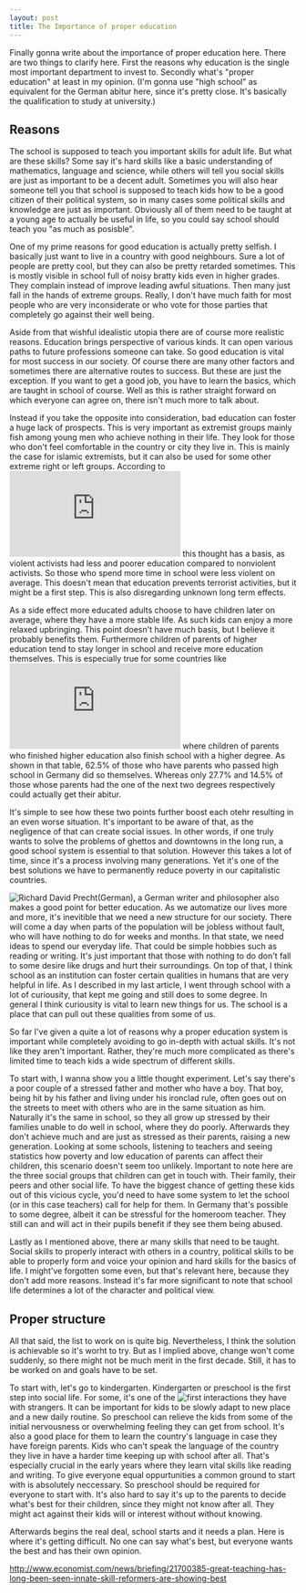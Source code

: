 ```yaml
---
layout: post
title: The Importance of proper education
---
```


Finally gonna write about the importance of proper education here. There are two things to clarify here. First the reasons why education is the single most important department to invest to. Secondly what's "proper education" at least in my opinion. (I'm gonna use "high school" as equivalent for the German abitur here, since it's pretty close. It's basically the qualification to study at university.)


## Reasons

The school is supposed to teach you important skills for adult life. But what are these skills? Some say it's hard skills like a basic understanding of mathematics, language and science, while others will tell you social skills are just as important to be a decent adult. Sometimes you will also hear someone tell you that school is supposed to teach kids how to be a good citizen of their political system, so in many cases some political skills and knowledge are just as important. Obviously all of them need to be taught at a young age to actually be useful in life, so you could say school should teach you "as much as posisble".

One of my prime reasons for good education is actually pretty selfish. I basically just want to live in a country with good neighbours. Sure a lot of people are pretty cool, but they can also be pretty retarded sometimes. This is mostly visible in school full of noisy bratty kids even in higher grades. They complain instead of improve leading awful situations. Then many just fall in the hands of extreme groups. Really, I don't have much faith for most people who are very inconsiderate or who vote for those parties that completely go against their well being.

Aside from that wishful idealistic utopia there are of course more realistic reasons. Education brings perspective of various kinds. It can open various paths to future professions someone can take. So good education is vital for most success in our society. Of course there are many other factors and sometimes there are alternative routes to success. But these are just the exception. If you want to get a good job, you have to learn the basics, which are taught in school of course. Well as this is rather straight forward on which everyone can agree on, there isn't much more to talk about.

Instead if you take the opposite into consideration, bad education can foster a huge lack of prospects. This is very important as extremist groups mainly fish among young men who achieve nothing in their life. They look for those who don't feel comfortable in the country or city they live in. This is mainly the case for islamic extremists, but it can also be used for some other extreme right or left groups. According to ![this study](http://www.sas.rochester.edu/psc/clarke/214/Lee11.pdf) this thought has a basis, as violent activists had less and poorer education compared to nonviolent activists. So those who spend more time in school were less violent on average. This doesn't mean that education prevents terrorist activities, but it might be a first step. This is also disregarding unknown long term effects.

As a side effect more educated adults choose to have children later on average, where they have a more stable life. As such kids can enjoy a more relaxed upbringing. This point doesn't have much basis, but I believe it probably benefits them. Furthermore children of parents of higher education tend to stay longer in school and receive more education themselves. This  is especially true for some countries like ![Germany](https://www.destatis.de/DE/ZahlenFakten/GesellschaftStaat/BildungForschungKultur/Bildungsstand/Tabellen/AllgemeinbildenderAbschluss.html) where children of parents who finished higher education also finish school with a higher degree. As shown in that table, 62.5% of those who have parents who passed high school in Germany did so themselves. Whereas only 27.7% and 14.5% of those whose parents had the one of the next two degrees respectively could actually get their abitur.

It's simple to see how these two points further boost each otehr resulting in an even worse situation. It's important to be aware of that, as the negligence of that can create social issues. In other words, if one truly wants to solve the problems of ghettos and downtowns in the long run, a good school system is essential to that solution. However this takes a lot of time, since it's a process involving many generations. Yet it's one of the best solutions we have to permanently reduce poverty in our capitalistic countries.

![Richard David Precht](https://www.youtube.com/watch?v=dFUhaaR2MSs)(German), a German writer and philosopher also makes a good point for better education. As we automatize our lives more and more, it's inevitible that we need a new structure for our society. There will come a day when parts of the population will be jobless without fault, who will have nothing to do for weeks and months. In that state, we need ideas to spend our everyday life. That could be simple hobbies such as reading or writing. It's just important that those with nothing to do don't fall to some desire like drugs and hurt their surroundings. 
On top of that, I think school as an institution can foster certain qualities in humans that are very helpful in life. As I described in my last article, I went through school with a lot of curiousity, that kept me going and still does to some degree. In general I think curiousity is vital to learn new things for us. The school is a place that can pull out these qualities from some of us.

So far I've given a quite a lot of reasons why a proper education system is important while completely avoiding to go in-depth with actual skills. It's not like they aren't important. Rather, they're much more complicated as there's limited time to teach kids a wide spectrum of different skills. 

To start with, I wanna show you a little thought experiment. Let's say there's a poor couple of a stressed father and mother who have a boy. That boy, being hit by his father and living under his ironclad rule, often goes out on the streets to meet with others who are in the same situation as him. Naturally it's the same in school, so they all grow up stressed by their families unable to do well in school, where they do poorly. Afterwards they don't achieve much and are just as stressed as their parents, raising a new generation. 
Looking at some schools, listening to teachers and seeing statistics how poverty and low education of parents can affect their children, this scenario doesn't seem too unlikely. Important to note here are the three social groups that children can get in touch with. Their family, their peers and other social life. To have the biggest chance of getting these kids out of this vicious cycle, you'd need to have some system to let the school (or in this case teachers) call for help for them. In Germany that's possible to some degree, albeit it can be stressful for the homeroom teacher. They still can and will act in their pupils benefit if they see them being abused. 

Lastly as I mentioned above, there ar many skills that need to be taught. Social skills to properly interact with others in a country, political skills to be able to properly form and voice your opinion and hard skills for the basics of life. I might've forgotten some even, but that's relevant here, because they don't add more reasons. Instead it's far more significant to note that school life determines a lot of the character and political view. 

## Proper structure

All that said, the list to work on is quite big. Nevertheless, I think the solution is achievable so it's worht to try. But as I implied above, change won't come suddenly, so there might not be much merit in the first decade. Still, it has to be worked on and goals have to be set.

To start with, let's go to kindergarten. Kindergarten or preschool is the first step into social life. For some, it's one of the ![first interactions](http://www.parents.com/toddlers-preschoolers/starting-preschool/curriculum/why-preschool-matters/?page=1) they have with strangers. It can be important for kids to be slowly adapt to new place and a new daily routine. So preschool can relieve the kids from some of the initial nervousness or overwhelming feeling they can get from school. It's also a good place for them to learn the country's language in case they have foreign parents. Kids who can't speak the language of the country they live in have a harder time keeping up with school after all. That's especially crucial in the early years where they learn vital skills like reading and writing.
To give everyone equal oppurtunities a common ground to start with is absolutely neccessary. So preschool should be required for everyone to start with. It's also hard to say it's up to the parents to decide what's best for their children, since they might not know after all. They might act against their kids will or interest without without knowing.

Afterwards begins the real deal, school starts and it needs a plan. Here is where it's getting difficult. No one can say what's best, but everyone wants the best and has their own opinion. 





























http://www.economist.com/news/briefing/21700385-great-teaching-has-long-been-seen-innate-skill-reformers-are-showing-best